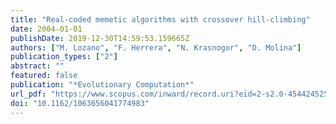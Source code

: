 ```yaml
---
title: "Real-coded memetic algorithms with crossover hill-climbing"
date: 2004-01-01
publishDate: 2019-12-30T14:59:53.159665Z
authors: ["M. Lozano", "F. Herrera", "N. Krasnogor", "D. Molina"]
publication_types: ["2"]
abstract: ""
featured: false
publication: "*Evolutionary Computation*"
url_pdf: "https://www.scopus.com/inward/record.uri?eid=2-s2.0-4544245255&doi=10.1162%2f1063656041774983&partnerID=40&md5=22b39a6b9fb0990f9ca07fa6bde4c624"
doi: "10.1162/1063656041774983"
---
```


